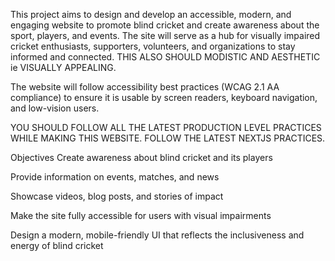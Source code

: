 This project aims to design and develop an accessible, modern, and engaging website to promote blind cricket and create awareness about the sport, players, and events. The site will serve as a hub for visually impaired cricket enthusiasts, supporters, volunteers, and organizations to stay informed and connected. THIS ALSO SHOULD MODISTIC AND AESTHETIC ie VISUALLY APPEALING.

The website will follow accessibility best practices (WCAG 2.1 AA compliance) to ensure it is usable by screen readers, keyboard navigation, and low-vision users.

YOU SHOULD FOLLOW ALL THE LATEST PRODUCTION LEVEL PRACTICES WHILE MAKING THIS WEBSITE. FOLLOW THE LATEST NEXTJS PRACTICES.

Objectives
Create awareness about blind cricket and its players

Provide information on events, matches, and news

Showcase videos, blog posts, and stories of impact

Make the site fully accessible for users with visual impairments

Design a modern, mobile-friendly UI that reflects the inclusiveness and energy of blind cricket